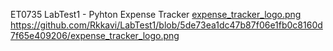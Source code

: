 ET0735 LabTest1 - Pyhton Expense Tracker
[expense_tracker_logo.png
](https://github.com/Rkkavi/LabTest1/blob/5de73ea1dc47b87f06e1fb0c8160d7f65e409206/expense_tracker_logo.png)https://github.com/Rkkavi/LabTest1/blob/5de73ea1dc47b87f06e1fb0c8160d7f65e409206/expense_tracker_logo.png

